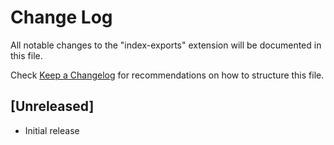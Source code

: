 # Change Log

All notable changes to the "index-exports" extension will be documented in this file.

Check [Keep a Changelog](http://keepachangelog.com/) for recommendations on how to structure this file.

## [Unreleased]

- Initial release
